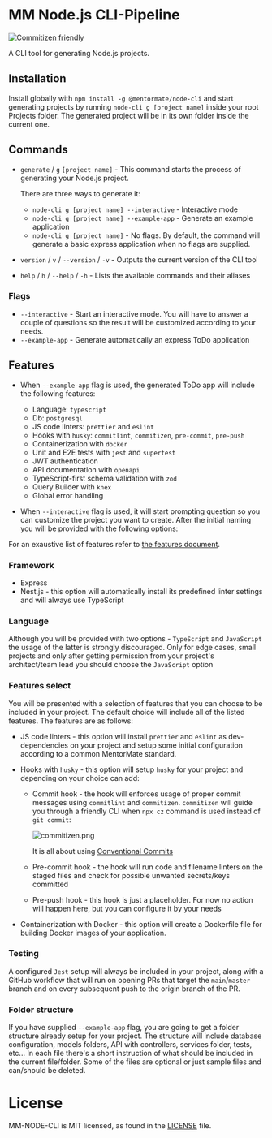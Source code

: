 # MM Node.js CLI-Pipeline

[![Commitizen friendly](https://img.shields.io/badge/commitizen-friendly-brightgreen.svg)](http://commitizen.github.io/cz-cli/)

A CLI tool for generating Node.js projects.

## Installation

Install globally with `npm install -g @mentormate/node-cli` and start generating projects by
running `node-cli g [project name]` inside your root Projects folder. The generated project will
be in its own folder inside the current one.

## Commands

- `generate` / `g` `[project name]` - This command starts the process of generating your Node.js project.

  There are three ways to generate it:

  - `node-cli g [project name] --interactive` - Interactive mode
  - `node-cli g [project name] --example-app` - Generate an example application
  - `node-cli g [project name]` - No flags. By default, the command will generate a basic express application when no flags are supplied.

- `version` / `v` / `--version` / `-v` - Outputs the current version of the CLI tool
- `help` / `h` / `--help` / `-h` - Lists the available commands and their aliases

### Flags

- `--interactive` - Start an interactive mode. You will have to answer a couple of questions so the result will be customized
  according to your needs.
- `--example-app` - Generate automatically an express ToDo application

## Features

- When `--example-app` flag is used, the generated ToDo app will include the following features:
  &nbsp;

  - Language: `typescript`
  - Db: `postgresql`
  - JS code linters: `prettier` and `eslint`
  - Hooks with `husky`: `commitlint`, `commitizen`, `pre-commit`, `pre-push`
  - Containerization with `docker`
  - Unit and E2E tests with `jest` and `supertest`
  - JWT authentication
  - API documentation with `openapi`
  - TypeScript-first schema validation with `zod`
  - Query Builder with `knex`
  - Global error handling
    &nbsp;

- When `--interactive` flag is used, it will start prompting question so you can customize the project you want to create.
  After the initial naming you will be provided with the following options:

For an exaustive list of features refer to [the features document](docs/features.md).

### Framework

- Express
- Nest.js - this option will automatically install its predefined linter settings and will always use TypeScript

### Language

Although you will be provided with two options - `TypeScript` and `JavaScript` the usage of the latter is strongly
discouraged. Only for edge cases, small projects and only after getting permission from your project's architect/team lead
you should choose the `JavaScript` option

### Features select

You will be presented with a selection of features that you can choose to be included in your project.
The default choice will include all of the listed features. The features are as follows:

- JS code linters - this option will install `prettier` and `eslint` as dev-dependencies on your project and
  setup some initial configuration according to a common MentorMate standard.
- Hooks with `husky` - this option will setup `husky` for your project and depending on your choice can add:

  - Commit hook - the hook will enforces usage of proper commit messages using `commitlint` and `commitizen`.
    `commitizen` will guide you through a friendly CLI when `npx cz` command is used instead of `git commit`:

    ![commitizen.png](https://raw.githubusercontent.com/commitizen/cz-cli/master/meta/screenshots/add-commit.png)

    It is all about using [Conventional Commits](https://www.conventionalcommits.org/en/v1.0.0/)

  - Pre-commit hook - the hook will run code and filename linters on the staged files and check for possible
    unwanted secrets/keys committed
  - Pre-push hook - this hook is just a placeholder. For now no action will happen here, but you can configure it by your needs

- Containerization with Docker - this option will create a Dockerfile file for building Docker images of your application.

### Testing

A configured `Jest` setup will always be included in your project, along with a GitHub workflow that will run on opening
PRs that target the `main`/`master` branch and on every subsequent push to the origin branch of the PR.

### Folder structure

If you have supplied `--example-app` flag, you are going to get a folder structure already setup for your project. The structure will include
database configuration, models folders, API with controllers, services folder, tests, etc... In each file there's a short instruction of what
should be included in the current file/folder. Some of the files are optional or just sample files and can/should be deleted.

# License

MM-NODE-CLI is MIT licensed, as found in the [LICENSE](https://github.com/MentorMate/node-project-cli/blob/main/LICENSE) file.
